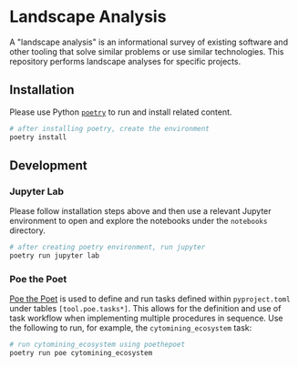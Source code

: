 # Landscape Analysis

A "landscape analysis" is an informational survey of existing software and other tooling that solve similar problems or use similar technologies.
This repository performs landscape analyses for specific projects.

## Installation

Please use Python [`poetry`](https://python-poetry.org/) to run and install related content.

```bash
# after installing poetry, create the environment
poetry install
```

## Development

### Jupyter Lab

Please follow installation steps above and then use a relevant Jupyter environment to open and explore the notebooks under the `notebooks` directory.

```bash
# after creating poetry environment, run jupyter
poetry run jupyter lab
```

### Poe the Poet

[Poe the Poet](https://poethepoet.natn.io/index.html) is used to define and run tasks defined within `pyproject.toml` under tables `[tool.poe.tasks*]`.
This allows for the definition and use of task workflow when implementing multiple procedures in sequence.
Use the following to run, for example, the `cytomining_ecosystem` task:

```bash
# run cytomining_ecosystem using poethepoet
poetry run poe cytomining_ecosystem
```

